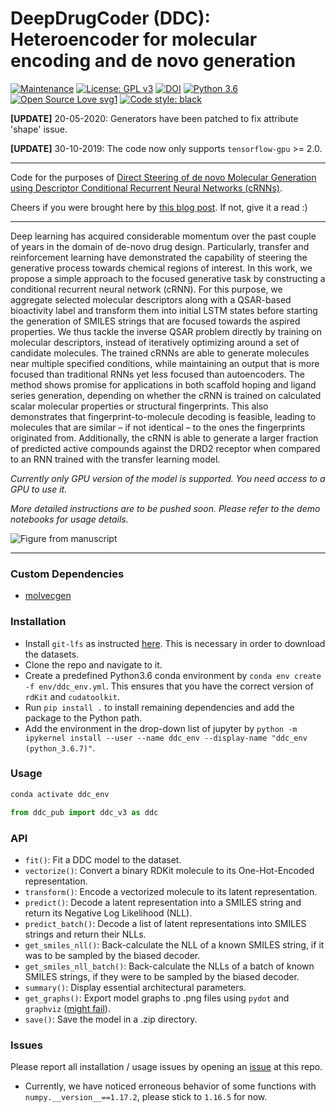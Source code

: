 # DeepDrugCoder (DDC): Heteroencoder for molecular encoding and de novo generation
[![Maintenance](https://img.shields.io/badge/Maintained%3F-yes-green.svg)](https://github.com/pcko1/Deep-Drug-Coder) [![License: GPL v3](https://img.shields.io/badge/License-MIT-blue.svg)](https://opensource.org/licenses/MIT) [![DOI](https://zenodo.org/badge/275960488.svg)](https://zenodo.org/badge/latestdoi/275960488)
[![Python 3.6](https://img.shields.io/badge/python-3.6-yellow.svg)](https://www.python.org/downloads/release/python-367/) [![Open Source Love svg1](https://badges.frapsoft.com/os/v1/open-source.svg?v=103)](https://github.com/ellerbrock/open-source-badges/) [![Code style: black](https://img.shields.io/badge/code%20style-black-000000.svg)](https://github.com/ambv/black)



**[UPDATE]** 20-05-2020: Generators have been patched to fix attribute 'shape' issue.

**[UPDATE]** 30-10-2019: The code now only supports `tensorflow-gpu` >= 2.0.
___

Code for the purposes of [Direct Steering of de novo Molecular Generation using Descriptor Conditional Recurrent Neural Networks (cRNNs)](https://chemrxiv.org/articles/Direct_Steering_of_de_novo_Molecular_Generation_using_Descriptor_Conditional_Recurrent_Neural_Networks_cRNNs_/9860906).

Cheers if you were brought here by [this blog post](https://www.wildcardconsulting.dk/master-your-molecule-generator-2-direct-steering-of-conditional-recurrent-neural-networks-crnns/). If not, give it a read :)
___

Deep learning has acquired considerable momentum over the past couple of years in the domain of de-novo drug design. Particularly, transfer and reinforcement learning have demonstrated the capability of steering the generative process towards chemical regions of interest. In this work, we propose a simple approach to the focused generative task by constructing a conditional recurrent neural network (cRNN). For this purpose, we aggregate selected molecular descriptors along with a QSAR-based bioactivity label and transform them into initial LSTM states before starting the generation of SMILES strings that are focused towards the aspired properties. We thus tackle the inverse QSAR problem directly by training on molecular descriptors, instead of iteratively optimizing around a set of candidate molecules. The trained cRNNs are able to generate molecules near multiple specified conditions, while maintaining an output that is more focused than traditional RNNs yet less focused than autoencoders. The method shows promise for applications in both scaffold hoping and ligand series generation, depending on whether the cRNN is trained on calculated scalar molecular properties or structural fingerprints. This also demonstrates that fingerprint-to-molecule decoding is feasible, leading to molecules that are similar – if not identical – to the ones the fingerprints originated from. Additionally, the cRNN is able to generate a larger fraction of predicted active compounds against the DRD2 receptor when compared to an RNN trained with the transfer learning model.

*Currently only GPU version of the model is supported. You need access to a GPU to use it.*

*More detailed instructions are to be pushed soon. Please refer to the demo notebooks for usage details.*

![Figure from manuscript](figures/model.png)

___

### Custom Dependencies
- [molvecgen](https://github.com/EBjerrum/molvecgen)

### Installation
- Install `git-lfs` as instructed [here](https://github.com/git-lfs/git-lfs/wiki/Installation). This is necessary in order to download the datasets.
- Clone the repo and navigate to it.
- Create a predefined Python3.6 conda environment by `conda env create -f env/ddc_env.yml`. This ensures that you have the correct version of `rdKit` and `cudatoolkit`.
- Run `pip install .` to install remaining dependencies and add the package to the Python path.
- Add the environment in the drop-down list of jupyter by `python -m ipykernel install --user --name ddc_env --display-name "ddc_env (python_3.6.7)"`.

### Usage
``` bash
conda activate ddc_env
```

```python
from ddc_pub import ddc_v3 as ddc
```

### API
- `fit()`: Fit a DDC model to the dataset.
- `vectorize()`: Convert a binary RDKit molecule to its One-Hot-Encoded representation.
- `transform()`: Encode a vectorized molecule to its latent representation.
- `predict()`: Decode a latent representation into a SMILES string and return its Negative Log Likelihood (NLL).
- `predict_batch()`: Decode a list of latent representations into SMILES strings and return their NLLs.
- `get_smiles_nll()`: Back-calculate the NLL of a known SMILES string, if it was to be sampled by the biased decoder.
- `get_smiles_nll_batch()`: Back-calculate the NLLs of a batch of known SMILES strings, if they were to be sampled by the biased decoder.
- `summary()`: Display essential architectural parameters.
- `get_graphs()`: Export model graphs to .png files using `pydot` and `graphviz` ([might fail](https://github.com/AppliedDataSciencePartners/DeepReinforcementLearning/issues/3)).
- `save()`: Save the model in a .zip directory.

### Issues
Please report all installation / usage issues by opening an [issue](https://github.com/pcko1/Deep-Drug-Coder/issues) at this repo.

- Currently, we have noticed erroneous behavior of some functions with `numpy.__version__==1.17.2`, please stick to `1.16.5` for now.
